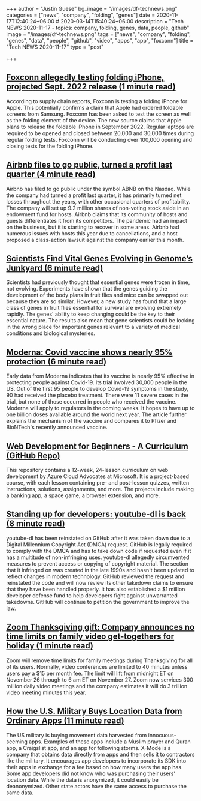 +++
author = "Justin Guese"
bg_image = "/images/df-technews.png"
categories = ["news", "company", "folding", "genes"]
date = 2020-11-17T12:40:24+06:00 # 2020-03-14T15:40:24+06:00
description = "Tech NEWS 2020-11-17 - topics: company, folding, genes, data, people, github"
image = "/images/df-technews.png"
tags = ["news", "company", "folding", "genes", "data", "people", "github", "video", "apps", "app", "foxconn"]
title = "Tech NEWS 2020-11-17"
type = "post"

+++

## [Foxconn allegedly testing folding iPhone, projected Sept. 2022 release (1 minute read)](https://appleinsider.com/articles/20/11/16/foxconn-allegedly-testing-apples-folding-iphone-for-release-in-2022/1/01000175d5e51753-4c0af1ef-b6a6-4272-b0a5-0b451276eb2e-000000/jOg7y4DoOfSIdgnVWqeQZw7jnwa0XnMqmLIeadc38j8=167)

According to supply chain reports, Foxconn is testing a folding iPhone for Apple. This potentially confirms a claim that Apple had ordered foldable screens from Samsung. Foxconn has been asked to test the screen as well as the folding element of the device. The new source claims that Apple plans to release the foldable iPhone in September 2022. Regular laptops are required to be opened and closed between 20,000 and 30,000 times during regular folding tests. Foxconn will be conducting over 100,000 opening and closing tests for the folding iPhone.

## [Airbnb files to go public, turned a profit last quarter (4 minute read)](https://www.cnbc.com/2020/11/16/airbnb-s-1-ipo-filing-drops.html/1/01000175d5e51753-4c0af1ef-b6a6-4272-b0a5-0b451276eb2e-000000/cNxg3EA8w4Xp5aS_U9L7ZB8jzfK5gEkp1Qec9yGs628=167)

Airbnb has filed to go public under the symbol ABNB on the Nasdaq. While the company had turned a profit last quarter, it has primarily turned net losses throughout the years, with other occasional quarters of profitability. The company will set up 9.2 million shares of non-voting stock aside in an endowment fund for hosts. Airbnb claims that its community of hosts and guests differentiates it from its competitors. The pandemic had an impact on the business, but it is starting to recover in some areas. Airbnb had numerous issues with hosts this year due to cancellations, and a host proposed a class-action lawsuit against the company earlier this month.

## [Scientists Find Vital Genes Evolving in Genome’s Junkyard (6 minute read)](https://www.quantamagazine.org/scientists-find-vital-genes-evolving-in-genomes-junkyard-20201116//1/01000175d5e51753-4c0af1ef-b6a6-4272-b0a5-0b451276eb2e-000000/0ztom9-pbvErPrVFdj2gM4pNnhl6xSO2ij-UcPO9vmo=167)

Scientists had previously thought that essential genes were frozen in time, not evolving. Experiments have shown that the genes guiding the development of the body plans in fruit flies and mice can be swapped out because they are so similar. However, a new study has found that a large class of genes in fruit flies essential for survival are evolving extremely rapidly. The genes' ability to keep changing could be the key to their essential nature. The results also mean that gene scientists could be looking in the wrong place for important genes relevant to a variety of medical conditions and biological mysteries.

## [Moderna: Covid vaccine shows nearly 95% protection (6 minute read)](https://www.bbc.com/news/health-54902908/1/01000175d5e51753-4c0af1ef-b6a6-4272-b0a5-0b451276eb2e-000000/CL8p5RziELcW0mzSwl8U3z-jWZFU4eXk2JmpOAshw2U=167)

Early data from Moderna indicates that its vaccine is nearly 95% effective in protecting people against Covid-19. Its trial involved 30,000 people in the US. Out of the first 95 people to develop Covid-19 symptoms in the study, 90 had received the placebo treatment. There were 11 severe cases in the trial, but none of those occurred in people who received the vaccine. Moderna will apply to regulators in the coming weeks. It hopes to have up to one billion doses available around the world next year. The article further explains the mechanism of the vaccine and compares it to Pfizer and BioNTech's recently announced vaccine.

## [Web Development for Beginners - A Curriculum (GitHub Repo)](https://github.com/microsoft/Web-Dev-For-Beginners/1/01000175d5e51753-4c0af1ef-b6a6-4272-b0a5-0b451276eb2e-000000/Ajh2yeJENDhWOXvUGjAIcKCfTCzFB7ZE7a3wIp25y7k=167)

This repository contains a 12-week, 24-lesson curriculum on web development by Azure Cloud Advocates at Microsoft. It is a project-based course, with each lesson containing pre- and post-lesson quizzes, written instructions, solutions, assignments, and more. The projects include making a banking app, a space game, a browser extension, and more.

## [Standing up for developers: youtube-dl is back (8 minute read)](https://github.blog/2020-11-16-standing-up-for-developers-youtube-dl-is-back//1/01000175d5e51753-4c0af1ef-b6a6-4272-b0a5-0b451276eb2e-000000/9w1S6327HmkSMINK1QX6JBULyzQJH1xgtRUZc_Zov-Q=167)

youtube-dl has been reinstated on GitHub after it was taken down due to a Digital Millennium Copyright Act (DMCA) request. GitHub is legally required to comply with the DMCA and has to take down code if requested even if it has a multitude of non-infringing uses. youtube-dl allegedly circumvented measures to prevent access or copying of copyright material. The section that it infringed on was created in the late 1990s and hasn't been updated to reflect changes in modern technology. GitHub reviewed the request and reinstated the code and will now review its other takedown claims to ensure that they have been handled properly. It has also established a $1 million developer defense fund to help developers fight against unwarranted takedowns. GitHub will continue to petition the government to improve the law.

## [Zoom Thanksgiving gift: Company announces no time limits on family video get-togethers for holiday (1 minute read)](https://www.usatoday.com/story/tech/2020/11/16/thanksgiving-zoom-your-family-get-together-can-surpass-40-minutes/6312839002//1/01000175d5e51753-4c0af1ef-b6a6-4272-b0a5-0b451276eb2e-000000/b_xtKaUmxuue39iB6q6lmGHfHsrH5F6a1pPnqvophSE=167)

Zoom will remove time limits for family meetings during Thanksgiving for all of its users. Normally, video conferences are limited to 40 minutes unless users pay a $15 per month fee. The limit will lift from midnight ET on November 26 through to 6 am ET on November 27. Zoom now services 300 million daily video meetings and the company estimates it will do 3 trillion video meeting minutes this year.

## [How the U.S. Military Buys Location Data from Ordinary Apps (11 minute read)](https://www.vice.com/en/article/jgqm5x/us-military-location-data-xmode-locate-x/1/01000175d5e51753-4c0af1ef-b6a6-4272-b0a5-0b451276eb2e-000000/oZXN3w0BrjsZ8iJeE4cczGahyq8sydg0dSBIj6PoXCU=167)

The US military is buying movement data harvested from innocuous-seeming apps. Examples of these apps include a Muslim prayer and Quran app, a Craigslist app, and an app for following storms. X-Mode is a company that obtains data directly from apps and then sells it to contractors like the military. It encourages app developers to incorporate its SDK into their apps in exchange for a fee based on how many users the app has. Some app developers did not know who was purchasing their users' location data. While the data is anonymized, it could easily be deanonymized. Other state actors have the same access to purchase the same data.

